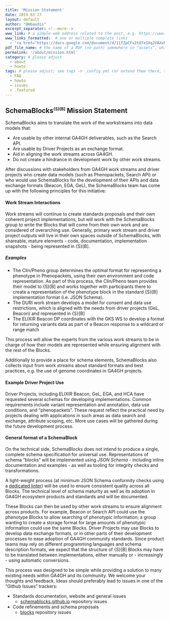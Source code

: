 ```yaml
---
title: 'Mission Statement'
date: 2019-03-27
layout: default
author: "@mbaudis"
excerpt_separator: <!--more-->
www_link: # a simple web address related to the post, e.g. https://www.ga4gh.org
www_links_formatted:  # one or multiple complete links
  - '<a href="https://docs.google.com/document/d/11fZpCFv2tO7xSXqJVAXvNDMpUxZ4wCkgvzjsgEI_8Ek/edit?ts=5c9b6c2cg" target="_blank">[Draft doc this page was based on]</a>'
pdf_file_name: # the name of a PDF (no path) somewhere in "assets", which will be auto-linked
permalink: '/about/mission.html'
category: # please adjust
  - about
  - howto
tags: # please adjust; see tags -n _config.yml (or extend them there, too)
  - FAQ
  - howto
  - issues
  - .featured
---
```


<h2>SchemaBlocks<span style="position: relative; top: -0.6em; font-size: 0.6em; color: var(--site-color);">{S}[B]</span> Mission Statement</h2>

SchemaBlocks aims to translate the work of the workstreams into data models that:

* Are usable by other internal GA4GH deliverables, such as the Search API.
* Are usable by Driver Projects as an exchange format.
* Aid in aligning the work streams across GA4GH.
* Do not create a hindrance in development work by other work streams. 

<!--more-->

After discussions with stakeholders from GA4GH work streams and driver projects who create data models (such as Phenopackets, Search API) or who would use SchemaBlocks for the development of their APIs and data exchange formats (Beacon, EGA, GeL), the SchemaBlocks team has come up with the following principles for this initiative:

#### Work Stream Interactions

Work streams will continue to create standards proposals and their own coherent project implementations, but will work with the SchemaBlocks group to write the Blocks that will come from their own work and are considered of overarching use.
Generally, primary work stream and driver project outputs will live in their own spaces outside of SchemaBlocks, with shareable, mature elements - code, documentation, implementation snapshots - being represented in {S}[B].

##### Examples

* The Clin/Pheno group determines the optimal format for representing a phenotype in Phenopackets, using their own environment and code representation. As part of this process, the Clin/Pheno team provides their model to {S}[B] and works together with participants there to create a representation of the phenotype block in the standard {S}[B] implementation format (i.e. JSON Schema).
* The DURI work stream develops a model for consent and data use restrictions, which is aligned with the needs from driver projects (GeL, Beacon) and represented in {S}[B]
* The ELIXIR Beacon DP coordinates with the GKS WS to develop a format for returning variants data as part of a Beacon response to a wildcard or range match 

This process will allow the experts from the various work streams to be in charge of how their models are represented while ensuring alignment with the rest of the Blocks.  

Additionally to provide a place for schema elements, SchemaBlocks also collects input from work streams about standard formats and best practices, e.g. the use of genome coordinates in GA4GH projects.

#### Example Driver Project Use

Driver Projects, including ELIXIR Beacon, GeL, EGA, and HCA have requested several schemas for developing implementations. Common requirements include variant representation and annotation, data use conditions, and “phenopackets”. These request reflect the practical need by projects dealing with applications in such areas as data search and exchange, attribute scoping, etc. More use cases will be gathered during the future development process.

#### General format of a SchemaBlock

On the technical side, SchemaBlocks does not intend to produce a single, complete schema specification for universal use. Representations of schema “blocks” will be implemented using _JSON Schema_ - including inline documentation and examples - as well as tooling for integrity checks and transformations.

A light-weight process (at minimum JSON Schema conformity checks using a [dedicated linter](https://github.com/ga4gh-schemablocks/blocks/issues/10)) will be used to ensure consistent quality across all Blocks. The technical level of schema maturity as well as its adoption in GA4GH ecosystem products and standards and will be documented.

These Blocks can then be used by other work streams to ensure alignment across products.  For example, Beacon or Search API could use the phenotype Blocks to allow searching of phenotypic information; a group wanting to create a storage format for large amounts of phenotypic information could use the same Blocks. Driver Projects may use Blocks to develop data exchange formats, or in other parts of their development processes to ease adoption of GA4GH community standards. Since product teams may rely on different programming languages and schema description formats, we expect that the structure of {S}[B] Blocks may have to be translated between implementations, either manually or - increasingly - using automatic conversions.

This process was designed to be simple while providing a solution to many existing needs within GA4GH and its community.  We welcome your thoughts and feedback. Ideas should preferably lead to issues in one of the “Github Issues” trackers:

* Standards documentation, website and general issues  
    - [schemablocks.github.io](https://github.com/ga4gh-schemablocks/ga4gh-schemablocks.github.io/issues) repository issues
* Code refinements and schema proposals  
    - [blocks](https://github.com/ga4gh-schemablocks/blocks/issues) repository issues  

